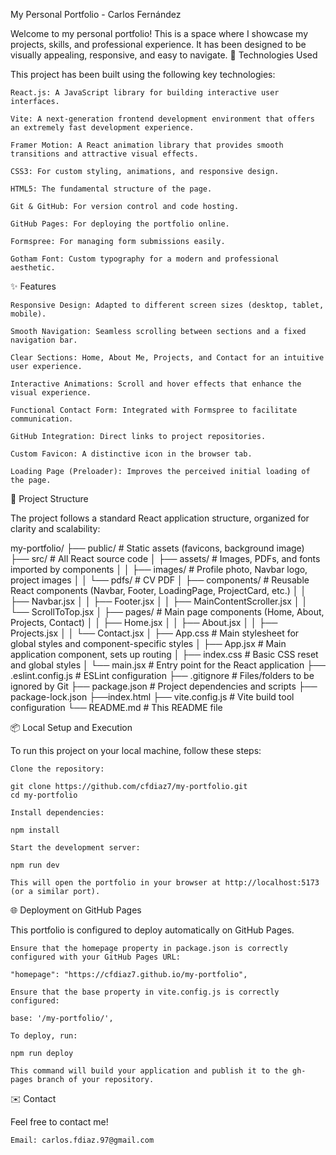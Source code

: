 My Personal Portfolio - Carlos Fernández

Welcome to my personal portfolio! This is a space where I showcase my projects, skills, and professional experience. It has been designed to be visually appealing, responsive, and easy to navigate.
🚀 Technologies Used

This project has been built using the following key technologies:

    React.js: A JavaScript library for building interactive user interfaces.

    Vite: A next-generation frontend development environment that offers an extremely fast development experience.

    Framer Motion: A React animation library that provides smooth transitions and attractive visual effects.

    CSS3: For custom styling, animations, and responsive design.

    HTML5: The fundamental structure of the page.

    Git & GitHub: For version control and code hosting.

    GitHub Pages: For deploying the portfolio online.

    Formspree: For managing form submissions easily.

    Gotham Font: Custom typography for a modern and professional aesthetic.

✨ Features

    Responsive Design: Adapted to different screen sizes (desktop, tablet, mobile).

    Smooth Navigation: Seamless scrolling between sections and a fixed navigation bar.

    Clear Sections: Home, About Me, Projects, and Contact for an intuitive user experience.

    Interactive Animations: Scroll and hover effects that enhance the visual experience.

    Functional Contact Form: Integrated with Formspree to facilitate communication.

    GitHub Integration: Direct links to project repositories.

    Custom Favicon: A distinctive icon in the browser tab.

    Loading Page (Preloader): Improves the perceived initial loading of the page.

📁 Project Structure

The project follows a standard React application structure, organized for clarity and scalability:

my-portfolio/
├── public/                 # Static assets (favicons, background image)
├── src/                    # All React source code
│   ├── assets/             # Images, PDFs, and fonts imported by components
│   │   ├── images/         # Profile photo, Navbar logo, project images
│   │   └── pdfs/           # CV PDF
│   ├── components/         # Reusable React components (Navbar, Footer, LoadingPage, ProjectCard, etc.)
│   │   ├── Navbar.jsx
│   │   ├── Footer.jsx
│   │   ├── MainContentScroller.jsx
│   │   └── ScrollToTop.jsx
│   ├── pages/              # Main page components (Home, About, Projects, Contact)
│   │   ├── Home.jsx
│   │   ├── About.jsx
│   │   ├── Projects.jsx
│   │   └── Contact.jsx
│   ├── App.css             # Main stylesheet for global styles and component-specific styles
│   ├── App.jsx             # Main application component, sets up routing
│   ├── index.css           # Basic CSS reset and global styles
│   └── main.jsx            # Entry point for the React application
├── .eslint.config.js           # ESLint configuration
├── .gitignore              # Files/folders to be ignored by Git
├── package.json            # Project dependencies and scripts
├── package-lock.json
├──index.html
├── vite.config.js          # Vite build tool configuration
└── README.md               # This README file

📦 Local Setup and Execution

To run this project on your local machine, follow these steps:

    Clone the repository:

    git clone https://github.com/cfdiaz7/my-portfolio.git
    cd my-portfolio

    Install dependencies:

    npm install

    Start the development server:

    npm run dev

    This will open the portfolio in your browser at http://localhost:5173 (or a similar port).

🌐 Deployment on GitHub Pages

This portfolio is configured to deploy automatically on GitHub Pages.

    Ensure that the homepage property in package.json is correctly configured with your GitHub Pages URL:

    "homepage": "https://cfdiaz7.github.io/my-portfolio",

    Ensure that the base property in vite.config.js is correctly configured:

    base: '/my-portfolio/',

    To deploy, run:

    npm run deploy

    This command will build your application and publish it to the gh-pages branch of your repository.

✉️ Contact

Feel free to contact me!

    Email: carlos.fdiaz.97@gmail.com